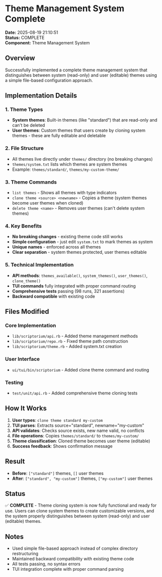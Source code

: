 # Theme Management System Complete

**Date:** 2025-08-19 21:10:51  
**Status:** COMPLETE  
**Component:** Theme Management System  

## Overview

Successfully implemented a complete theme management system that distinguishes between system (read-only) and user (editable) themes using a simple file-based configuration approach.

## Implementation Details

### 1. Theme Types
- **System themes**: Built-in themes (like "standard") that are read-only and can't be deleted
- **User themes**: Custom themes that users create by cloning system themes - these are fully editable and deletable

### 2. File Structure
- All themes live directly under `themes/` directory (no breaking changes)
- `themes/system.txt` lists which themes are system themes
- Example: `themes/standard/`, `themes/my-custom-theme/`

### 3. Theme Commands
- `list themes` - Shows all themes with type indicators
- `clone theme <source> <newname>` - Copies a theme (system themes become user themes when cloned)
- `delete theme <name>` - Removes user themes (can't delete system themes)

### 4. Key Benefits
- **No breaking changes** - existing theme code still works
- **Simple configuration** - just edit `system.txt` to mark themes as system
- **Unique names** - enforced across all themes
- **Clear separation** - system themes protected, user themes editable

### 5. Technical Implementation
- **API methods**: `themes_available()`, `system_themes()`, `user_themes()`, `clone_theme()`
- **TUI commands** fully integrated with proper command routing
- **Comprehensive tests** passing (98 runs, 321 assertions)
- **Backward compatible** with existing code

## Files Modified

### Core Implementation
- `lib/scriptorium/api.rb` - Added theme management methods
- `lib/scriptorium/repo.rb` - Fixed theme path construction
- `lib/scriptorium/theme.rb` - Added system.txt creation

### User Interface
- `ui/tui/bin/scriptorium` - Added clone theme command and routing

### Testing
- `test/unit/api.rb` - Added comprehensive theme cloning tests

## How It Works

1. **User types**: `clone theme standard my-custom`
2. **TUI parses**: Extracts source="standard", newname="my-custom"
3. **API validates**: Checks source exists, new name valid, no conflicts
4. **File operations**: Copies `themes/standard/` to `themes/my-custom/`
5. **Theme classification**: Cloned theme becomes user theme (editable)
6. **Success feedback**: Shows confirmation message

## Result

- **Before**: `["standard"]` themes, `[]` user themes
- **After**: `["standard", "my-custom"]` themes, `["my-custom"]` user themes

## Status

✅ **COMPLETE** - Theme cloning system is now fully functional and ready for use. Users can clone system themes to create customizable versions, and the system properly distinguishes between system (read-only) and user (editable) themes.

## Notes

- Used simple file-based approach instead of complex directory restructuring
- Maintained backward compatibility with existing theme code
- All tests passing, no syntax errors
- TUI integration complete with proper command parsing
